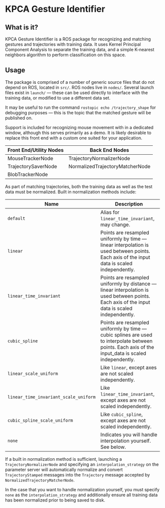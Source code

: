 # KPCA Gesture Identifier

## What is it?

KPCA Gesture Identifier is a ROS package for recognizing and matching
gestures and trajectories with training data. It uses Kernel Principal
Component Analysis to separate the training data, and a simple K-nearest
neighbors algorithm to perform classification on this space.

## Usage

The package is comprised of a number of generic source files that do not
depend on ROS, located in `src/`. ROS nodes live in `nodes/`. Several
launch files exist in `launch/` &mdash; these can be used directly to
interface with the training data, or modified to use a different data
set.

It may be useful to run the command `rostopic echo /trajectory_shape`
for debugging purposes &mdash; this is the topic that the matched
gesture will be published on.

Support is included for recognizing mouse movement with in a dedicated
window, although this serves primarily as a demo. It is likely desirable
to replace this front end with a custom one suited for your application.

| Front End/Utility Nodes | Back End Nodes |
| --- | --- |
| MouseTrackerNode | TrajectoryNormalizerNode |
| TrajectorySaverNode | NormalizedTrajectoryMatcherNode |
| BlobTrackerNode |  |

As part of matching trajectories, both the training data as well as the
test data must be normalized. Built in normalization methods include:

| Name | Description |
| --- | --- |
| `default` | Alias for `linear_time_invariant`, may change. |
| `linear` | Points are resampled uniformly by time &mdash; linear interpolation is used between points. Each axis of the input data is scaled independently. |
| `linear_time_invariant` | Points are resampled uniformly by distance &mdash; linear interpolation is used between points. Each axis of the input data is scaled independently. |
| `cubic_spline` | Points are resampled uniformly by time &mdash; cubic splines are used to interpolate between points. Each axis of the input_data is scaled independently. |
| `linear_scale_uniform` | Like `linear`, except axes are not scaled independently. |
| `linear_time_invariant_scale_uniform` | Like `linear_time_invariant`, except axes are not scaled independently. |
| `cubic_spline_scale_uniform` | Like `cubic_spline`, except axes are not scaled independently. |
| `none` | Indicates you will handle interpolation yourself. See below. |

If a built in normalization method is sufficient, launching a
`TrajectoryNormalizerNode` and specifying an `interpolation_strategy` on
the parameter server will automatically normalize and convert
`TrajectoryStamped` messages into the `Trajectory` message accepted by
`NormalizedTrajectoryMatcherNode`.

In the case that you want to handle normalization yourself, you must
specify `none` as the `interpolation_strategy` and additionally ensure
all training data has been normalized prior to being saved to disk.